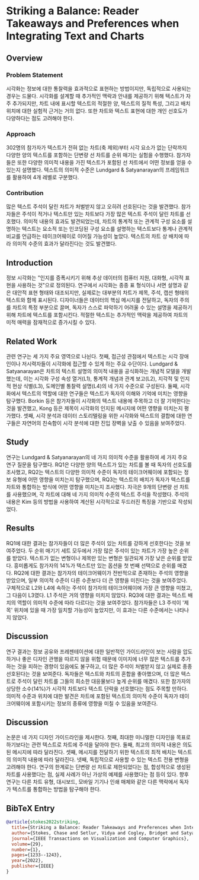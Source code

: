 # Striking a Balance: Reader Takeaways and Preferences when Integrating Text and Charts

## Overview
### Problem Statement
시각화는 정보에 대한 통찰력을 효과적으로 표현하는 방법이지만, 독립적으로 사용되는 경우는 드물다. 시각화를 설계할 때 추가적인 맥락과 안내를 제공하기 위해 텍스트가 자주 추가되지만, 차트 내에 표시할 텍스트의 적절한 양, 텍스트의 질적 특성, 그리고 배치 위치에 대한 실험적 근거는 거의 없다. 또한 차트와 텍스트 표현에 대한 개인 선호도가 다양하다는 점도 고려해야 한다.

### Approach
302명의 참가자가 텍스트가 전혀 없는 차트(축 제외)부터 시각 요소가 없는 단락까지 다양한 양의 텍스트를 포함하는 단변량 선 차트를 순위 매기는 실험을 수행했다. 참가자들은 또한 다양한 의미적 내용을 가진 텍스트가 포함된 선 차트에서 어떤 정보를 얻을 수 있는지 설명했다. 텍스트의 의미적 수준은 Lundgard & Satyanarayan의 프레임워크를 활용하여 4개 레벨로 구분했다.

### Contribution
많은 텍스트 주석이 달린 차트가 처벌받지 않고 오히려 선호된다는 것을 발견했다. 참가자들은 주석이 적거나 텍스트만 있는 차트보다 가장 많은 텍스트 주석이 달린 차트를 선호했다. 의미적 내용의 효과도 발견되었는데, 차트의 통계적 또는 관계적 구성 요소를 설명하는 텍스트는 요소적 또는 인코딩된 구성 요소를 설명하는 텍스트보다 통계나 관계적 비교를 언급하는 테이크어웨이로 이어질 가능성이 높았다. 텍스트의 차트 상 배치에 따라 의미적 수준의 효과가 달라진다는 것도 발견했다.

## Introduction
정보 시각화는 "인지를 증폭시키기 위해 추상 데이터의 컴퓨터 지원, 대화형, 시각적 표현을 사용하는 것"으로 정의된다. 연구에서 시각화는 종종 표 형식이나 서면 설명과 같은 대안적 표현 형태와 대조되지만, 실제로는 대부분의 차트가 제목, 주석, 캡션 형태의 텍스트와 함께 표시된다. 디자이너들은 데이터의 핵심 메시지를 전달하고, 독자의 주의를 차트의 특정 부분으로 끌며, 독자가 스스로 파악하기 어려울 수 있는 설명을 제공하기 위해 차트에 텍스트를 포함시킨다. 적절한 텍스트는 추가적인 맥락을 제공하여 차트의 미적 매력을 잠재적으로 증가시킬 수 있다.

## Related Work
관련 연구는 세 가지 주요 영역으로 나뉜다. 첫째, 접근성 관점에서 텍스트는 시각 장애인이나 저시력자들이 시각화에 접근할 수 있게 하는 주요 수단이다. Lundgard & Satyanarayan은 차트의 텍스트 설명의 의미적 내용을 공식화하는 개념적 모델을 개발했는데, 이는 시각화 구성 속성 열거(L1), 통계적 개념과 관계 보고(L2), 지각적 및 인지적 현상 식별(L3), 도메인별 통찰력 설명(L4)의 네 가지 수준으로 구성된다. 둘째, 시각화에서 텍스트의 역할에 대한 연구들은 텍스트가 독자의 이해와 기억에 미치는 영향을 탐구했다. Borkin 등은 참가자들이 시각화의 텍스트 내용에 주목하고 더 잘 기억한다는 것을 발견했고, Kong 등은 제목이 시각화의 인지된 메시지에 어떤 영향을 미치는지 평가했다. 셋째, 시각 분석과 데이터 스토리텔링을 위한 시각화와 텍스트의 결합에 대한 연구들은 자연어의 친숙함이 시각 분석에 대한 진입 장벽을 낮출 수 있음을 보여주었다.

## Study
연구는 Lundgard & Satyanarayan의 네 가지 의미적 수준을 활용하여 세 가지 주요 연구 질문을 탐구했다. RQ1은 다양한 양의 텍스트가 있는 차트를 볼 때 독자의 선호도를 조사했고, RQ2는 텍스트의 다양한 의미적 수준이 독자의 테이크어웨이에 포함되는 정보 유형에 어떤 영향을 미치는지 탐구했으며, RQ3는 텍스트의 배치가 독자가 텍스트를 차트와 통합하는 방식에 어떤 영향을 미치는지 조사했다. 자극은 9개의 단변량 선 차트를 사용했으며, 각 차트에 대해 네 가지 의미적 수준의 텍스트 주석을 작성했다. 주석의 내용은 Kim 등의 방법을 사용하여 계산된 시각적으로 두드러진 특징을 기반으로 작성되었다.

## Results
RQ1에 대한 결과는 참가자들이 더 많은 주석이 있는 차트를 강하게 선호한다는 것을 보여주었다. 두 순위 매기기 세트 모두에서 가장 많은 주석이 있는 차트가 가장 높은 순위를 받았다. 텍스트가 없는 변형이나 제목만 있는 변형은 일관되게 가장 낮은 순위를 받았다. 흥미롭게도 참가자의 14%가 텍스트만 있는 옵션을 첫 번째 선택으로 순위를 매겼다. RQ2에 대한 결과는 참가자의 테이크어웨이가 전반적으로 존재하는 주석의 영향을 받았으며, 일부 의미적 수준이 다른 수준보다 더 큰 영향을 미친다는 것을 보여주었다. 구체적으로 L2와 L4에 속하는 주석이 참가자의 테이크어웨이에 가장 큰 영향을 미쳤고, 그 다음이 L3였다. L1 주석은 거의 영향을 미치지 않았다. RQ3에 대한 결과는 텍스트 배치의 역할이 의미적 수준에 따라 다르다는 것을 보여주었다. 참가자들은 L3 주석이 '제목' 위치에 있을 때 가장 일치할 가능성이 높았지만, 이 효과는 다른 수준에서는 나타나지 않았다.

## Discussion
연구 결과는 정보 공유와 프레젠테이션에 대한 일반적인 가이드라인이 보는 사람을 압도하거나 좋은 디자인 관행을 따르지 않을 위험 때문에 이미지에 너무 많은 텍스트를 추가하는 것을 피하는 경향이 있음에도 불구하고, 더 많은 주석이 처벌받지 않고 실제로 종종 선호된다는 것을 보여준다. 독자들은 텍스트와 차트의 혼합을 좋아했으며, 더 많은 텍스트로 주석이 달린 차트를 그들의 희소한 대응물보다 높게 순위를 매겼다. 또한 참가자의 상당한 소수(14%)가 시각적 차트보다 텍스트 단락을 선호했다는 점도 주목할 만하다. 의미적 수준과 위치에 대한 발견은 차트에 포함된 텍스트의 의미적 수준이 독자가 테이크어웨이에 포함시키는 정보의 종류에 영향을 미칠 수 있음을 보여준다.

## Discussion
논문은 네 가지 디자인 가이드라인을 제시한다. 첫째, 최대한 미니멀한 디자인을 목표로 하기보다는 관련 텍스트로 차트에 주석을 달아야 한다. 둘째, 최고의 의미적 내용은 의도된 메시지에 따라 달라진다. 셋째, 메시지를 전달하기 위한 텍스트의 최적 배치는 텍스트의 의미적 내용에 따라 달라진다. 넷째, 독립적으로 사용할 수 있는 텍스트 전용 변형을 고려해야 한다. 연구의 한계로는 단변량 선 차트로 제한되었다는 점, 합성적으로 생성된 차트를 사용했다는 점, 실제 사례가 아닌 가상의 예제를 사용했다는 점 등이 있다. 향후 연구는 다른 차트 유형, 대시보드, 모바일 기기나 인쇄 매체와 같은 다른 맥락에서 독자가 텍스트를 통합하는 방법을 탐구해야 한다.

## BibTeX Entry
```bibtex
@article{stokes2022striking,
  title={Striking a Balance: Reader Takeaways and Preferences when Integrating Text and Charts},
  author={Stokes, Chase and Setlur, Vidya and Cogley, Bridget and Satyanarayan, Arvind and Hearst, Marti A.},
  journal={IEEE Transactions on Visualization and Computer Graphics},
  volume={29},
  number={1},
  pages={1233--1243},
  year={2022},
  publisher={IEEE}
}
```